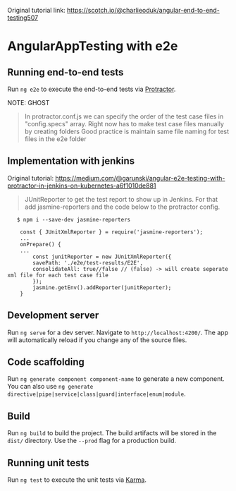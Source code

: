 Original tutorial link: 
https://scotch.io/@charlieoduk/angular-end-to-end-testing507

# AngularAppTesting with e2e

## Running end-to-end tests

Run `ng e2e` to execute the end-to-end tests via [Protractor](http://www.protractortest.org/).

NOTE: GHOST

> In protractor.conf.js we can specify the order of the test case files in "config.specs" array.
> Right now has to make test case files manually by creating folders
> Good practice is maintain same file naming for test files in the e2e folder

## Implementation with jenkins
Original tutorial: https://medium.com/@garunski/angular-e2e-testing-with-protractor-in-jenkins-on-kubernetes-a6f1010de881

>JUnitReporter to get the test report to show up in Jenkins. For that add jasmine-reporters and the code below to the protractor config.
```
   $ npm i --save-dev jasmine-reporters
```
```
    const { JUnitXmlReporter } = require('jasmine-reporters');
    ...
    onPrepare() {
    ...
        const junitReporter = new JUnitXmlReporter({
        savePath: './e2e/test-results/E2E',
        consolidateAll: true//false // (false) -> will create seperate xml file for each test case file
        });
        jasmine.getEnv().addReporter(junitReporter);
    }

```


## Development server

Run `ng serve` for a dev server. Navigate to `http://localhost:4200/`. The app will automatically reload if you change any of the source files.

## Code scaffolding

Run `ng generate component component-name` to generate a new component. You can also use `ng generate directive|pipe|service|class|guard|interface|enum|module`.

## Build

Run `ng build` to build the project. The build artifacts will be stored in the `dist/` directory. Use the `--prod` flag for a production build.

## Running unit tests

Run `ng test` to execute the unit tests via [Karma](https://karma-runner.github.io).



